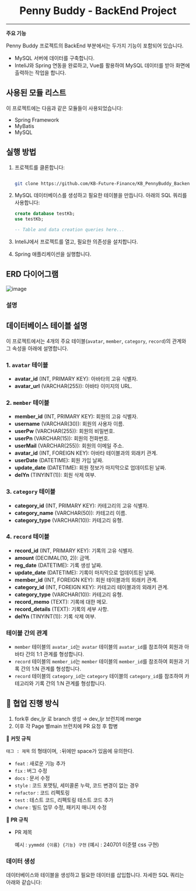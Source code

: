 <div align="center">
<h1>Penny Buddy - BackEnd Project</h1>
</div>

---

**주요 기능**

Penny Buddy 프로젝트의 BackEnd 부분에서는 두가지 기능이 포함되어 있습니다.

- MySQL 서버에 데이터를 구축합니다.
- InteliJ와 Spring 연동을 완료하고, Vue를 활용하여 MySQL 데이터를 받아 화면에 출력하는 작업을 합니다.

## 사용된 모듈 리스트

이 프로젝트에는 다음과 같은 모듈들이 사용되었습니다:

- Spring Framework
- MyBatis
- MySQL

## 실행 방법

1. 프로젝트를 클론합니다:
    
    ```bash
    
    git clone https://github.com/KB-Future-Finance/KB_PennyBuddy_Backend
    ```
    
2. MySQL 데이터베이스를 생성하고 필요한 테이블을 만듭니다. 아래의 SQL 쿼리를 사용합니다:
    
    ```sql
    create database testKb;
    use testKb;
    
    -- Table and data creation queries here...
    ```
    
3. InteliJ에서 프로젝트를 열고, 필요한 의존성을 설치합니다.
4. Spring 애플리케이션을 실행합니다.

## ERD 다이어그램
![image](https://github.com/user-attachments/assets/9fa74a82-e0e9-491c-a47e-4f923a58b260)

### 설명
## 데이터베이스 테이블 설명

이 프로젝트에서는 4개의 주요 테이블(`avatar`, `member`, `category`, `record`)의 관계와 그 속성을 아래에 설명합니다.

### 1. `avatar` 테이블

- **avatar_id** (INT, PRIMARY KEY): 아바타의 고유 식별자.
- **avatar_url** (VARCHAR(255)): 아바타 이미지의 URL.

### 2. `member` 테이블

- **member_id** (INT, PRIMARY KEY): 회원의 고유 식별자.
- **username** (VARCHAR(30)): 회원의 사용자 이름.
- **userPw** (VARCHAR(255)): 회원의 비밀번호.
- **userPn** (VARCHAR(15)): 회원의 전화번호.
- **userMail** (VARCHAR(255)): 회원의 이메일 주소.
- **avatar_id** (INT, FOREIGN KEY): 아바타 테이블과의 외래키 관계.
- **userDate** (DATETIME): 회원 가입 날짜.
- **update_date** (DATETIME): 회원 정보가 마지막으로 업데이트된 날짜.
- **delYn** (TINYINT(1)): 회원 삭제 여부.

### 3. `category` 테이블

- **category_id** (INT, PRIMARY KEY): 카테고리의 고유 식별자.
- **category_name** (VARCHAR(50)): 카테고리 이름.
- **category_type** (VARCHAR(10)): 카테고리 유형.

### 4. `record` 테이블

- **record_id** (INT, PRIMARY KEY): 기록의 고유 식별자.
- **amount** (DECIMAL(10, 2)): 금액.
- **reg_date** (DATETIME): 기록 생성 날짜.
- **update_date** (DATETIME): 기록이 마지막으로 업데이트된 날짜.
- **member_id** (INT, FOREIGN KEY): 회원 테이블과의 외래키 관계.
- **category_id** (INT, FOREIGN KEY): 카테고리 테이블과의 외래키 관계.
- **category_type** (VARCHAR(10)): 카테고리 유형.
- **record_memo** (TEXT): 기록에 대한 메모.
- **record_details** (TEXT): 기록의 세부 사항.
- **delYn** (TINYINT(1)): 기록 삭제 여부.

### 테이블 간의 관계

- `member` 테이블의 `avatar_id`는 `avatar` 테이블의 `avatar_id`를 참조하여 회원과 아바타 간의 1:1 관계를 형성합니다.
- `record` 테이블의 `member_id`는 `member` 테이블의 `member_id`를 참조하여 회원과 기록 간의 1:N 관계를 형성합니다.
- `record` 테이블의 `category_id`는 `category` 테이블의 `category_id`를 참조하여 카테고리와 기록 간의 1:N 관계를 형성합니다.


## **👥 협업 진행 방식**

1. fork후 dev_ljr 로 branch 생성 → dev_ljr 브런치에 merge
2. 이후 각 Page 별main 브런치에 PR 요청 후 합병

**🥄 커밋 규칙**

`태그 : 제목` 의 형태이며, `:`뒤에만 space가 있음에 유의한다.

- `feat` : 새로운 기능 추가
- `fix` : 버그 수정
- `docs` : 문서 수정
- `style` : 코드 포맷팅, 세미콜론 누락, 코드 변경이 없는 경우
- `refactor` : 코드 리펙토링
- `test` : 테스트 코드, 리펙토링 테스트 코드 추가
- `chore` : 빌드 업무 수정, 패키지 매니저 수정

**🍴 PR 규칙**

- PR 제목
    
    예시 : `yymmdd {이름} {기능} 구현` (예시 : 240701 이준렬 css 구현)
    

### 데이터 생성

데이터베이스와 테이블을 생성하고 필요한 데이터를 삽입합니다. 자세한 SQL 쿼리는 아래와 같습니다:

